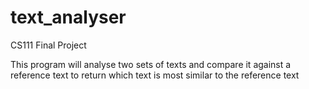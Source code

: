 # text_analyser
CS111 Final Project

This program will analyse two sets of texts and compare it against a reference text to return which text is most similar to the reference text
